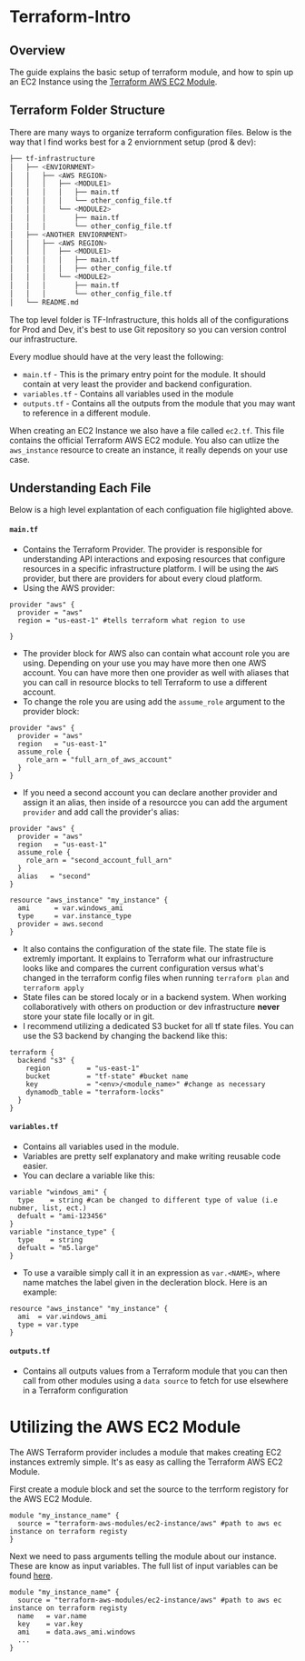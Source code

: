 # Terraform-Intro

## Overview 

The guide explains the basic setup of terraform module, and how to spin up an EC2 Instance using the [Terraform AWS EC2 Module](https://github.com/terraform-aws-modules/terraform-aws-ec2-instance).

## Terraform Folder Structure

There are many ways to organize terraform configuration files. Below is the way that I find works best for a 2 enviornment setup (prod & dev):

```bash
├── tf-infrastructure
│   ├── <ENVIORNMENT>
│   │   ├── <AWS REGION>
│   │   │   ├── <MODULE1>
│   │   │   │   ├── main.tf
│   │   │   │   └── other_config_file.tf
│   │   │   └── <MODULE2>
│   │   │       ├── main.tf
│   │   │       └── other_config_file.tf
│   ├── <ANOTHER ENVIORNMENT>
│   │   ├── <AWS REGION>
│   │   │   ├── <MODULE1>
│   │   │   │   ├── main.tf
│   │   │   │   ├── other_config_file.tf
│   │   │   └── <MODULE2>
│   │   │       ├── main.tf
│   │   │       └── other_config_file.tf
│   └── README.md
```

The top level folder is TF-Infrastructure, this holds all of the configurations for Prod and Dev, it's best to use Git repository so you can version control our infrastructure.

Every modlue should have at the very least the following:

- `main.tf` - This is the primary entry point for the module. It should contain at very least the provider and backend configuration. 
- `variables.tf` - Contains all variables used in the module
- `outputs.tf` - Contains all the outputs from the module that you may want to reference in a different module.

When creating an EC2 Instance we also have a file called `ec2.tf`. This file contains the official Terraform AWS EC2 module. You also can utlize the `aws_instance` resource to create an instance, it really depends on your use case. 

## Understanding Each File

Below is a high level explantation of each configuation file higlighted above. 

#### **`main.tf`** 
- Contains the Terraform Provider. The provider is responsible for understanding API interactions and exposing resources that configure resources in a specific infrastructure platform. I will be using the `AWS` provider, but there are providers for about every cloud platform.  
- Using the AWS provider:
````
provider "aws" { 
  provider = "aws" 
  region = "us-east-1" #tells terraform what region to use

}
````
- The provider block for AWS also can contain what account role you are using. Depending on your use you may have more then one AWS account. You can have more then one provider as well with aliases that you can call in resource blocks to tell Terraform to use a different account.
- To change the role you are using add the `assume_role` argument to the provider block:
````
provider "aws" {
  provider = "aws"
  region   = "us-east-1"
  assume_role {
    role_arn = "full_arn_of_aws_account"
  }
}
````
- If you need a second account you can declare another provider and assign it an alias, then inside of a resourcce you can add the argument `provider` and add call the provider's alias: 
```
provider "aws" {
  provider = "aws"
  region   = "us-east-1"
  assume_role {
    role_arn = "second_account_full_arn" 
  }
  alias   = "second"
}

resource "aws_instance" "my_instance" {
  ami      = var.windows_ami
  type     = var.instance_type
  provider = aws.second
}
````
- It also contains the configuration of the state file. The state file is extremly important. It explains to Terraform what our infrastructure looks like and compares the current configuration versus what's changed in the terraform config files when running `terraform plan` and `terraform apply`
- State files can be stored localy or in a backend system. When working collaboratively with others on production or dev infrastructure **never** store your state file locally or in git.
- I recommend utilizing a dedicated S3 bucket for all tf state files. You can use the S3 backend by changing the backend like this: 

````
terraform { 
  backend "s3" { 
    region         = "us-east-1" 
    bucket         = "tf-state" #bucket name
    key            = "<env>/<module_name>" #change as necessary
    dynamodb_table = "terraform-locks"
  }
}
````

#### **`variables.tf`**

- Contains all variables used in the module. 
- Variables are pretty self explanatory and make writing reusable code easier.
- You can declare a variable like this: 
````
variable "windows_ami" {
  type    = string #can be changed to different type of value (i.e nubmer, list, ect.)
  defualt = "ami-123456"
}
variable "instance_type" {
  type    = string
  defualt = "m5.large"
}
````
- To use a varaible simply call it in an expression as `var.<NAME>`, where name matches the label given in the decleration block. Here is an example: 
  
````
resource "aws_instance" "my_instance" { 
  ami  = var.windows_ami
  type = var.type
}
````

#### **`outputs.tf`**

- Contains all outputs values from a Terraform module that you can then call from other modules using a `data source` to fetch for use elsewhere in a Terraform configuration


# Utilizing the AWS EC2 Module

The AWS Terraform provider includes a module that makes creating EC2 instances extremly simple. It's as easy as calling the Terraform AWS EC2 Module. 

First create a module block and set the source to the terrform registory for the AWS EC2 Module. 

```
module "my_instance_name" {
  source = "terraform-aws-modules/ec2-instance/aws" #path to aws ec instance on terraform registy
}
```

Next we need to pass arguments telling the module about our instance. These are know as input variables. The full list of input variables can be found [here](https://registry.terraform.io/modules/terraform-aws-modules/ec2-instance/aws/latest#inputs).

```
module "my_instance_name" {
  source = "terraform-aws-modules/ec2-instance/aws" #path to aws ec instance on terraform registy
  name   = var.name
  key    = var.key
  ami    = data.aws_ami.windows
  ...
}
```
